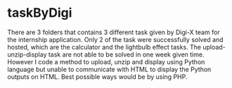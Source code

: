 # taskByDigi

There are 3 folders that contains 3 different task given by Digi-X team for the internship application.
Only 2 of the task were successfully solved and hosted, which are the calculator and the lightbulb effect tasks.
The upload-unzip-display task are not able to be solved in one week given time. However I code a method to upload, unzip and display using Python language but unable to communicate with HTML to display the Python outputs on HTML. Best possible ways would be by using PHP.
